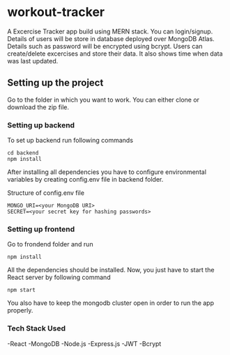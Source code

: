 # workout-tracker

A Excercise Tracker app build using MERN stack. You can login/signup. Details of users will be store in database deployed over MongoDB Atlas. Details such as password will be encrypted using bcrypt. Users can create/delete excercises and store their data. It also shows time when data was last updated.

## Setting up the project

Go to the folder in which you want to work. You can either clone or download the zip file.

### Setting up backend

To set up backend run following commands

```
cd backend
npm install
```

After installing all dependencies you have to configure environmental variables by creating config.env file in backend folder.

Structure of config.env file

```
MONGO_URI=<your MongoDB URI>
SECRET=<your secret key for hashing passwords>
```

### Setting up frontend

Go to frondend folder and run

```
npm install
```

All the dependencies should be installed. Now, you just have to start the React server by following command

```
npm start
```

You also have to keep the mongodb cluster open in order to run the app properly.

### Tech Stack Used
-React
-MongoDB
-Node.js
-Express.js
-JWT
-Bcrypt








